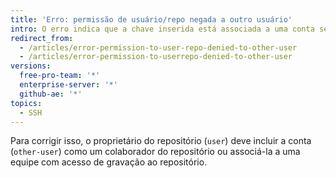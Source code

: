 ```yaml
---
title: 'Erro: permissão de usuário/repo negada a outro usuário'
intro: O erro indica que a chave inserida está associada a uma conta sem acesso ao repositório.
redirect_from:
  - /articles/error-permission-to-user-repo-denied-to-other-user
  - /articles/error-permission-to-userrepo-denied-to-other-user
versions:
  free-pro-team: '*'
  enterprise-server: '*'
  github-ae: '*'
topics:
  - SSH
---
```


Para corrigir isso, o proprietário do repositório (`user`) deve incluir a conta (`other-user`) como um colaborador do repositório ou associá-la a uma equipe com acesso de gravação ao repositório.
